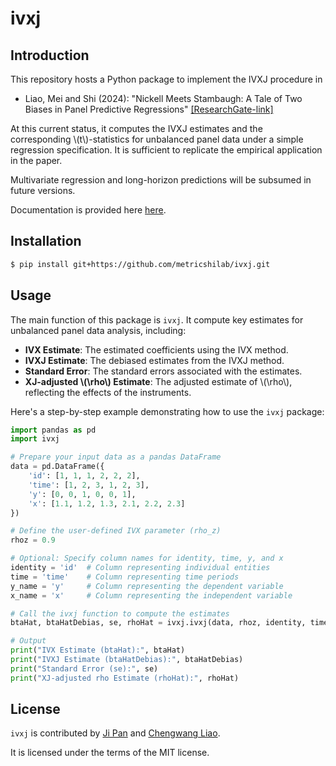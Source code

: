 # ivxj

## Introduction

This repository hosts a Python package to implement the IVXJ procedure in 

* Liao, Mei and Shi (2024): "Nickell Meets Stambaugh: A Tale of Two Biases in Panel Predictive Regressions" [[ResearchGate-link]](http://dx.doi.org/10.13140/RG.2.2.35464.64004)

At this current status, it computes the IVXJ estimates and the corresponding \\(t\\)-statistics for unbalanced panel data under a simple regression specification. It is sufficient to replicate the empirical application in the paper.

Multivariate regression and long-horizon predictions will be subsumed in future versions.

Documentation is provided here [here](https://ivxj.readthedocs.io/en/latest/index.html).

## Installation

```bash
$ pip install git+https://github.com/metricshilab/ivxj.git
```

## Usage

The main function of this package is `ivxj`. It compute key estimates for unbalanced panel data analysis, including:

- **IVX Estimate**: The estimated coefficients using the IVX method.
- **IVXJ Estimate**: The debiased estimates from the IVXJ method.
- **Standard Error**: The standard errors associated with the estimates.
- **XJ-adjusted \\(\rho\\) Estimate**: The adjusted estimate of \\(\rho\\), reflecting the effects of the instruments.

Here's a step-by-step example demonstrating how to use the `ivxj` package:

```python
import pandas as pd
import ivxj

# Prepare your input data as a pandas DataFrame
data = pd.DataFrame({
    'id': [1, 1, 1, 2, 2, 2],
    'time': [1, 2, 3, 1, 2, 3],
    'y': [0, 0, 1, 0, 0, 1],
    'x': [1.1, 1.2, 1.3, 2.1, 2.2, 2.3]
})

# Define the user-defined IVX parameter (rho_z)
rhoz = 0.9

# Optional: Specify column names for identity, time, y, and x
identity = 'id'  # Column representing individual entities
time = 'time'    # Column representing time periods
y_name = 'y'     # Column representing the dependent variable
x_name = 'x'     # Column representing the independent variable

# Call the ivxj function to compute the estimates
btaHat, btaHatDebias, se, rhoHat = ivxj.ivxj(data, rhoz, identity, time, y_name, x_name)

# Output
print("IVX Estimate (btaHat):", btaHat)
print("IVXJ Estimate (btaHatDebias):", btaHatDebias)
print("Standard Error (se):", se)
print("XJ-adjusted rho Estimate (rhoHat):", rhoHat)
```

## License

`ivxj` is contributed by [Ji Pan](https://github.com/PanJi-0) and [Chengwang Liao](https://github.com/cwleo).

It is licensed under the terms of the MIT license.
